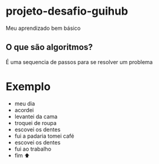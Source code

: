 # projeto-desafio-guihub
Meu aprendizado bem básico

## O que são algoritmos?
É uma sequencia de passos para se resolver um problema
# Exemplo 
- meu dia 
- acordei
- levantei da cama
- troquei de roupa
- escovei os dentes
- fui a padaria tomei café
- escovei os dentes
- fui ao trabalho
- fim ⬆️


